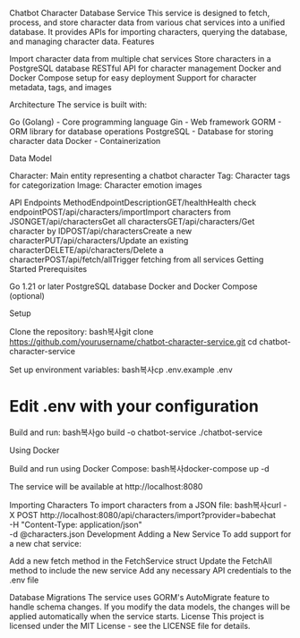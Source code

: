 Chatbot Character Database Service
This service is designed to fetch, process, and store character data from various chat services into a unified database. It provides APIs for importing characters, querying the database, and managing character data.
Features

Import character data from multiple chat services
Store characters in a PostgreSQL database
RESTful API for character management
Docker and Docker Compose setup for easy deployment
Support for character metadata, tags, and images

Architecture
The service is built with:

Go (Golang) - Core programming language
Gin - Web framework
GORM - ORM library for database operations
PostgreSQL - Database for storing character data
Docker - Containerization

Data Model

Character: Main entity representing a chatbot character
Tag: Character tags for categorization
Image: Character emotion images

API Endpoints
MethodEndpointDescriptionGET/healthHealth check endpointPOST/api/characters/importImport characters from JSONGET/api/charactersGet all charactersGET/api/characters/Get character by IDPOST/api/charactersCreate a new characterPUT/api/characters/Update an existing characterDELETE/api/characters/Delete a characterPOST/api/fetch/allTrigger fetching from all services
Getting Started
Prerequisites

Go 1.21 or later
PostgreSQL database
Docker and Docker Compose (optional)

Setup

Clone the repository:
bash복사git clone https://github.com/yourusername/chatbot-character-service.git
cd chatbot-character-service

Set up environment variables:
bash복사cp .env.example .env
# Edit .env with your configuration

Build and run:
bash복사go build -o chatbot-service
./chatbot-service


Using Docker

Build and run using Docker Compose:
bash복사docker-compose up -d

The service will be available at http://localhost:8080

Importing Characters
To import characters from a JSON file:
bash복사curl -X POST http://localhost:8080/api/characters/import?provider=babechat \
-H "Content-Type: application/json" \
-d @characters.json
Development
Adding a New Service
To add support for a new chat service:

Add a new fetch method in the FetchService struct
Update the FetchAll method to include the new service
Add any necessary API credentials to the .env file

Database Migrations
The service uses GORM's AutoMigrate feature to handle schema changes. If you modify the data models, the changes will be applied automatically when the service starts.
License
This project is licensed under the MIT License - see the LICENSE file for details.